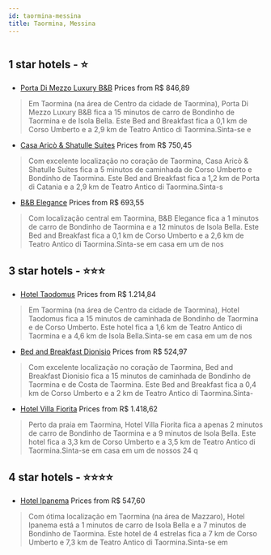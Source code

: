 ```yaml
---
id: taormina-messina
title: Taormina, Messina
---
```


<center><img src="https://i.travelapi.com/hotels/2000000/1690000/1687700/1687651/3357d95d_z.jpg" alt="" /></center>


##  1 star hotels - ⭐️

-    [Porta Di Mezzo Luxury B&B](https://www.hurb.com/br/aud/https://www.hurb.com/br/hotels/taormina/porta-di-mezzo-luxury-b-b-HT-TYFW?cmp=18055) Prices from R$ 846,89
   > Em Taormina (na área de Centro da cidade de Taormina), Porta Di Mezzo Luxury B&B fica a 15 minutos de carro de Bondinho de Taormina e de Isola Bella.  Este Bed and Breakfast fica a 0,1 km de Corso Umberto e a 2,9 km de Teatro Antico di Taormina.Sinta-se e
-    [Casa Aricò & Shatulle Suites](https://www.hurb.com/br/aud/https://www.hurb.com/br/hotels/taormina/casa-arico-shatulle-suites-HT-YNKG?cmp=18055) Prices from R$ 750,45
   > Com excelente localização no coração de Taormina, Casa Aricò & Shatulle Suites fica a 5 minutos de caminhada de Corso Umberto e Bondinho de Taormina.  Este Bed and Breakfast fica a 1,2 km de Porta di Catania e a 2,9 km de Teatro Antico di Taormina.Sinta-s
-    [B&B Elegance](https://www.hurb.com/br/aud/https://www.hurb.com/br/hotels/taormina/b-b-elegance-HT-F3EH?cmp=18055) Prices from R$ 693,55
   > Com localização central em Taormina, B&B Elegance fica a 1 minutos de carro de Bondinho de Taormina e a 12 minutos de Isola Bella.  Este Bed and Breakfast fica a 0,1 km de Corso Umberto e a 2,6 km de Teatro Antico di Taormina.Sinta-se em casa em um de nos

##  3 star hotels - ⭐️⭐️⭐️

-    [Hotel Taodomus](https://www.hurb.com/br/aud/https://www.hurb.com/br/hotels/taormina/hotel-taodomus-HT-8B26?cmp=18055) Prices from R$ 1.214,84
   > Em Taormina (na área de Centro da cidade de Taormina), Hotel Taodomus fica a 15 minutos de caminhada de Bondinho de Taormina e de Corso Umberto.  Este hotel fica a 1,6 km de Teatro Antico di Taormina e a 4,6 km de Isola Bella.Sinta-se em casa em um de nos
-    [Bed and Breakfast Dionisio](https://www.hurb.com/br/aud/https://www.hurb.com/br/hotels/taormina/bed-and-breakfast-dionisio-HT-URJ7?cmp=18055) Prices from R$ 524,97
   > Com excelente localização no coração de Taormina, Bed and Breakfast Dionisio fica a 15 minutos de caminhada de Bondinho de Taormina e de Costa de Taormina.  Este Bed and Breakfast fica a 0,4 km de Corso Umberto e a 2 km de Teatro Antico di Taormina.Sinta-
-    [Hotel Villa Fiorita](https://www.hurb.com/br/aud/https://www.hurb.com/br/hotels/taormina/hotel-villa-fiorita-HT-I1MH?cmp=18055) Prices from R$ 1.418,62
   > Perto da praia em Taormina, Hotel Villa Fiorita fica a apenas 2 minutos de carro de Bondinho de Taormina e a 9 minutos de Isola Bella.  Este hotel fica a 3,3 km de Corso Umberto e a 3,5 km de Teatro Antico di Taormina.Sinta-se em casa em um de nossos 24 q

##  4 star hotels - ⭐️⭐️⭐️⭐️

-    [Hotel Ipanema](https://www.hurb.com/br/aud/https://www.hurb.com/br/hotels/taormina/hotel-ipanema-HT-4I4Q?cmp=18055) Prices from R$ 547,60
   > Com ótima localização em Taormina (na área de Mazzaro), Hotel Ipanema está a 1 minutos de carro de Isola Bella e a 7 minutos de Bondinho de Taormina.  Este hotel de 4 estrelas fica a 7 km de Corso Umberto e 7,3 km de Teatro Antico di Taormina.Sinta-se em 
